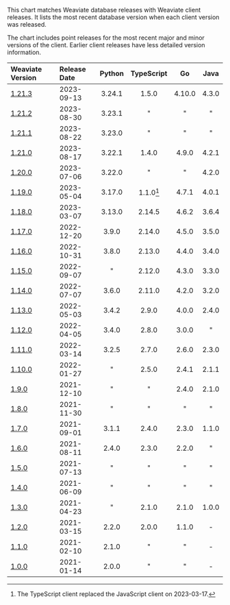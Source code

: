This chart matches Weaviate database releases with Weaviate client releases. It
lists the most recent database version when each client version was released.

The chart includes point releases for the most recent major and minor versions
of the client. Earlier client releases have less detailed version information.


|Weaviate Version|Release Date|Python|TypeScript|Go|Java|
|:-|:-|:-:|:-:|:-:|:-:|
|[1.21.3](https://github.com/weaviate/weaviate/releases/tag/v1.21.3)|2023-09-13|3.24.1|1.5.0|4.10.0|4.3.0|
|[1.21.2](https://github.com/weaviate/weaviate/releases/tag/v1.21.2)|2023-08-30|3.23.1| " | " | " |
|[1.21.1](https://github.com/weaviate/weaviate/releases/tag/v1.21.1)|2023-08-22|3.23.0| " | " | " |
|[1.21.0](https://github.com/weaviate/weaviate/releases/tag/v1.21.0)|2023-08-17|3.22.1|1.4.0|4.9.0|4.2.1|
|[1.20.0](https://github.com/weaviate/weaviate/releases/tag/v1.20.0)|2023-07-06|3.22.0| " | " |4.2.0|
|[1.19.0](https://github.com/weaviate/weaviate/releases/tag/v1.19.0)|2023-05-04|3.17.0|1.1.0[^1]|4.7.1|4.0.1|
|[1.18.0](https://github.com/weaviate/weaviate/releases/tag/v1.18.0)|2023-03-07|3.13.0|2.14.5|4.6.2|3.6.4|
|[1.17.0](https://github.com/weaviate/weaviate/releases/tag/v1.17.0)|2022-12-20|3.9.0|2.14.0|4.5.0|3.5.0|
|[1.16.0](https://github.com/weaviate/weaviate/releases/tag/v1.16.0)|2022-10-31|3.8.0|2.13.0|4.4.0|3.4.0|
|[1.15.0](https://github.com/weaviate/weaviate/releases/tag/v1.15.0)|2022-09-07| " |2.12.0|4.3.0|3.3.0|
|[1.14.0](https://github.com/weaviate/weaviate/releases/tag/v1.14.0)|2022-07-07|3.6.0|2.11.0|4.2.0|3.2.0|
|[1.13.0](https://github.com/weaviate/weaviate/releases/tag/v1.13.0)|2022-05-03|3.4.2|2.9.0|4.0.0|2.4.0|
|[1.12.0](https://github.com/weaviate/weaviate/releases/tag/v1.12.0)|2022-04-05|3.4.0|2.8.0|3.0.0| " |
|[1.11.0](https://github.com/weaviate/weaviate/releases/tag/v1.11.0)|2022-03-14|3.2.5|2.7.0|2.6.0|2.3.0|
|[1.10.0](https://github.com/weaviate/weaviate/releases/tag/v1.10.0)|2022-01-27| " |2.5.0|2.4.1|2.1.1|
|[1.9.0](https://github.com/weaviate/weaviate/releases/tag/v1.9.0)|2021-12-10| " | " |2.4.0|2.1.0|
|[1.8.0](https://github.com/weaviate/weaviate/releases/tag/v1.8.0)|2021-11-30| " | " | " | " |
|[1.7.0](https://github.com/weaviate/weaviate/releases/tag/v1.7.0)|2021-09-01|3.1.1|2.4.0|2.3.0|1.1.0|
|[1.6.0](https://github.com/weaviate/weaviate/releases/tag/v1.6.0)|2021-08-11|2.4.0|2.3.0|2.2.0| " |
|[1.5.0](https://github.com/weaviate/weaviate/releases/tag/v1.5.0)|2021-07-13| " | " | " | " |
|[1.4.0](https://github.com/weaviate/weaviate/releases/tag/v1.4.0)|2021-06-09| " | " | " | " |
|[1.3.0](https://github.com/weaviate/weaviate/releases/tag/v1.3.0)|2021-04-23| " |2.1.0|2.1.0|1.0.0|
|[1.2.0](https://github.com/weaviate/weaviate/releases/tag/v1.2.0)|2021-03-15|2.2.0|2.0.0|1.1.0|-|
|[1.1.0](https://github.com/weaviate/weaviate/releases/tag/v1.1.0)|2021-02-10|2.1.0| " | " |-|
|[1.0.0](https://github.com/weaviate/weaviate/releases/tag/v1.0.0)|2021-01-14|2.0.0| " | " |-|

[^1]: The TypeScript client replaced the JavaScript client on 2023-03-17.
